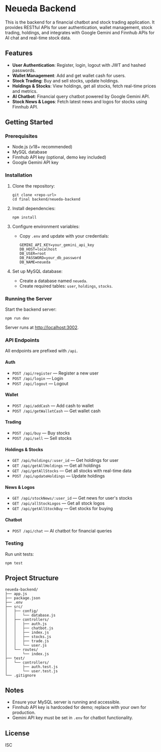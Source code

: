 # Neueda Backend

This is the backend for a financial chatbot and stock trading application. It provides RESTful APIs for user authentication, wallet management, stock trading, holdings, and integrates with Google Gemini and Finnhub APIs for AI chat and real-time stock data.

## Features

- **User Authentication**: Register, login, logout with JWT and hashed passwords.
- **Wallet Management**: Add and get wallet cash for users.
- **Stock Trading**: Buy and sell stocks, update holdings.
- **Holdings & Stocks**: View holdings, get all stocks, fetch real-time prices and metrics.
- **AI Chatbot**: Financial query chatbot powered by Google Gemini API.
- **Stock News & Logos**: Fetch latest news and logos for stocks using Finnhub API.

## Getting Started

### Prerequisites

- Node.js (v18+ recommended)
- MySQL database
- Finnhub API key (optional, demo key included)
- Google Gemini API key

### Installation

1. Clone the repository:

   ```
   git clone <repo-url>
   cd final backend/neueda-backend
   ```

2. Install dependencies:

   ```
   npm install
   ```

3. Configure environment variables:

   - Copy `.env` and update with your credentials:

     ```
     GEMINI_API_KEY=your_gemini_api_key
     DB_HOST=localhost
     DB_USER=root
     DB_PASSWORD=your_db_password
     DB_NAME=neueda
     ```

4. Set up MySQL database:

   - Create a database named `neueda`.
   - Create required tables: `user`, `holdings`, `stocks`.

### Running the Server

Start the backend server:

```
npm run dev
```

Server runs at [http://localhost:3002](http://localhost:3002).

### API Endpoints

All endpoints are prefixed with `/api`.

#### Auth

- `POST /api/register` — Register a new user
- `POST /api/login` — Login
- `POST /api/logout` — Logout

#### Wallet

- `POST /api/addCash` — Add cash to wallet
- `POST /api/getWalletCash` — Get wallet cash

#### Trading

- `POST /api/buy` — Buy stocks
- `POST /api/sell` — Sell stocks

#### Holdings & Stocks

- `GET /api/holdings/:user_id` — Get holdings for user
- `GET /api/getAllHoldings` — Get all holdings
- `GET /api/getAllStocks` — Get all stocks with real-time data
- `POST /api/updateHoldings` — Update holdings

#### News & Logos

- `GET /api/stockNews/:user_id` — Get news for user's stocks
- `GET /api/allStockLogos` — Get all stock logos
- `GET /api/getAllStockBuy` — Get stocks for buying

#### Chatbot

- `POST /api/chat` — AI chatbot for financial queries

### Testing

Run unit tests:

```
npm test
```

## Project Structure

```
neueda-backend/
├── app.js
├── package.json
├── .env
├── src/
│   ├── config/
│   │   └── database.js
│   ├── controllers/
│   │   ├── auth.js
│   │   ├── chatbot.js
│   │   ├── index.js
│   │   ├── stocks.js
│   │   ├── trade.js
│   │   └── user.js
│   └── routes/
│       └── index.js
├── test/
│   └── controllers/
│       ├── auth.test.js
│       └── user.test.js
└── .gitignore
```

## Notes

- Ensure your MySQL server is running and accessible.
- Finnhub API key is hardcoded for demo; replace with your own for production.
- Gemini API key must be set in `.env` for chatbot functionality.

## License

ISC

